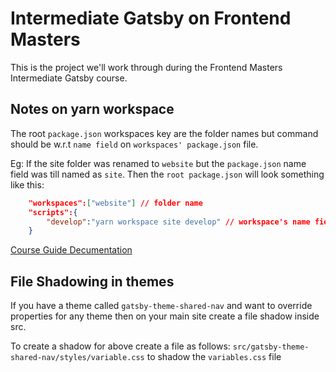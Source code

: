 # Intermediate Gatsby on Frontend Masters

This is the project we'll work through during the Frontend Masters Intermediate Gatsby course.

## Notes on yarn workspace

The root `package.json` workspaces key are the folder names but command should be w.r.t `name field` on `workspaces' package.json` file.

Eg: If the site folder was renamed to `website` but the `package.json` name field was till named as `site`. Then the `root package.json` will look something like this:

```json
	"workspaces":["website"] // folder name
	"scripts":{
		"develop":"yarn workspace site develop" // workspace's name field on package.json
	}
```

[Course Guide Decumentation](https://frontendmasters.learnwithjason.dev/intermediate-gatsby/)

## File Shadowing in themes

If you have a theme called `gatsby-theme-shared-nav` and want to override properties for any theme then on your main site create a file shadow inside src.

To create a shadow for above create a file as follows: `src/gatsby-theme-shared-nav/styles/variable.css` to shadow the `variables.css` file
